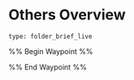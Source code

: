 # Others Overview
 
```ccard
type: folder_brief_live
```
 
%% Begin Waypoint %%


%% End Waypoint %%